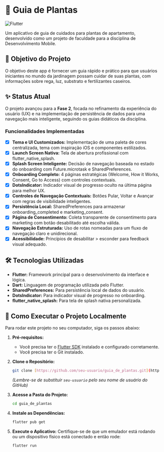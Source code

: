 # 🌿 Guia de Plantas

![Flutter](https://img.shields.io/badge/Flutter-02569B?style=for-the-badge&logo=flutter&logoColor=white)

Um aplicativo de guia de cuidados para plantas de apartamento, desenvolvido como um projeto de faculdade para a disciplina de Desenvolvimento Mobile.

## 🎯 Objetivo do Projeto

O objetivo deste app é fornecer um guia rápido e prático para que usuários iniciantes no mundo da jardinagem possam cuidar de suas plantas, com informações sobre rega, luz, substrato e fertilizantes caseiros.

## ✨ Status Atual

O projeto avançou para a **Fase 2**, focada no refinamento da experiência do usuário (UX) e na implementação de persistência de dados para uma navegação mais inteligente, seguindo os guias didáticos da disciplina.

### Funcionalidades Implementadas

- [x] **Tema e UI Customizados:** Implementação de uma paleta de cores centralizada, tema com inspiração iOS e componentes estilizados.
- [x] **Launch Screen Nativa:** Tela de abertura profissional com flutter_native_splash.
- [x] **Splash Screen Inteligente:** Decisão de navegação baseada no estado do onboarding com Future.microtask e SharedPreferences.
- [x] **Onboarding Completo:** 4 páginas estratégicas (Welcome, How it Works, Consent, Go to Access) com controles contextuais.
- [x] **DotsIndicator:** Indicador visual de progresso oculto na última página para melhor UX.
- [x] **Controles de Navegação Contextuais:** Botões Pular, Voltar e Avançar com regras de visibilidade inteligentes.
- [x] **Persistência Local:** SharedPreferences para armazenar onboarding_completed e marketing_consent.
- [x] **Página de Consentimento:** Coleta transparente de consentimento para marketing com botão desabilitado até escolha válida.
- [x] **Navegação Estruturada:** Uso de rotas nomeadas para um fluxo de navegação claro e unidirecional.
- [x] **Acessibilidade:** Princípios de desabilitar > esconder para feedback visual adequado.

## 🛠️ Tecnologias Utilizadas

- **Flutter:** Framework principal para o desenvolvimento da interface e lógica.
- **Dart:** Linguagem de programação utilizada pelo Flutter.
- **SharedPreferences:** Para persistência local de dados do usuário.
- **DotsIndicator:** Para indicador visual de progresso no onboarding.
- **flutter_native_splash:** Para tela de splash nativa personalizada.

## 🚀 Como Executar o Projeto Localmente

Para rodar este projeto no seu computador, siga os passos abaixo:

1.  **Pré-requisitos:**

    - Você precisa ter o [Flutter SDK](https://flutter.dev/docs/get-started/install) instalado e configurado corretamente.
    - Você precisa ter o Git instalado.

2.  **Clone o Repositório:**

    ```bash
    git clone [https://github.com/seu-usuario/guia_de_plantas.git](https://github.com/seu-usuario/guia_de_plantas.git)
    ```

    _(Lembre-se de substituir `seu-usuario` pelo seu nome de usuário do GitHub)_

3.  **Acesse a Pasta do Projeto:**

    ```bash
    cd guia_de_plantas
    ```

4.  **Instale as Dependências:**

    ```bash
    flutter pub get
    ```

5.  **Execute o Aplicativo:**
    Certifique-se de que um emulador está rodando ou um dispositivo físico está conectado e então rode:
    ```bash
    flutter run
    ```
